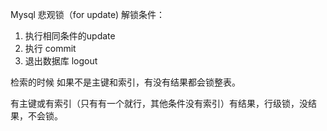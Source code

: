 Mysql  悲观锁（for update)
解锁条件：
1. 执行相同条件的update
2. 执行 commit
3. 退出数据库 logout

检索的时候 如果不是主键和索引，有没有结果都会锁整表。

有主键或有索引（只有有一个就行，其他条件没有索引）有结果，行级锁，没结果，不会锁。
